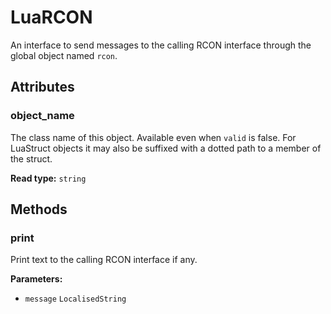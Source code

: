 # LuaRCON

An interface to send messages to the calling RCON interface through the global object named `rcon`.

## Attributes

### object_name

The class name of this object. Available even when `valid` is false. For LuaStruct objects it may also be suffixed with a dotted path to a member of the struct.

**Read type:** `string`

## Methods

### print

Print text to the calling RCON interface if any.

**Parameters:**

- `message` `LocalisedString`

